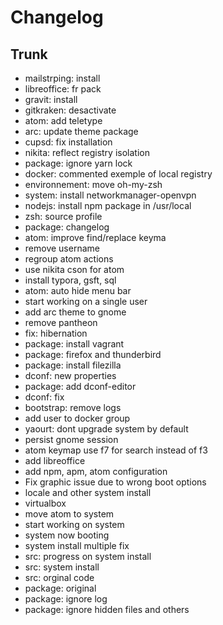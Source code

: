 
# Changelog

## Trunk

* mailstrping: install
* libreoffice: fr pack
* gravit: install
* gitkraken: desactivate
* atom: add teletype
* arc: update theme package
* cupsd: fix installation
* nikita: reflect registry isolation
* package: ignore yarn lock
* docker: commented exemple of local registry
* environnement: move oh-my-zsh
* system: install networkmanager-openvpn
* nodejs: install npm package in /usr/local
* zsh: source profile
* package: changelog
* atom: improve find/replace keyma
* remove username
* regroup atom actions
* use nikita cson for atom
* install typora, gsft, sql
* atom: auto hide menu bar
* start working on a single user
* add arc theme to gnome
* remove pantheon
* fix: hibernation
* package: install vagrant
* package: firefox and thunderbird
* package: install filezilla
* dconf: new properties
* package: add dconf-editor
* dconf: fix
* bootstrap: remove logs
* add user to docker group
* yaourt: dont upgrade system by default
* persist gnome session
* atom keymap use f7 for search instead of f3
* add libreoffice
* add npm, apm, atom configuration
* Fix graphic issue due to wrong boot options
* locale and other system install
* virtualbox
* move atom to system
* start working on system
* system now booting
* system install multiple fix
* src: progress on system install
* src: system install
* src: orginal code
* package: original
* package: ignore log
* package: ignore hidden files and others
